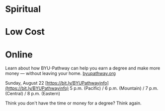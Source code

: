 # Spiritual

# Low Cost

# Online

Learn about how BYU-Pathway can help you earn a degree and make more money — without leaving your home. [byupathway.org](https://byupathway.org)

Sunday, August 22
[https://bit.ly/BYUPathwayinfo](https://bit.ly/BYUPathwayinfo)
5 p.m. (Pacific) / 6 p.m. (Mountain) / 7 p.m. (Central) / 8 p.m. (Eastern)

Think you don't have the time or money for a degree? Think again.

